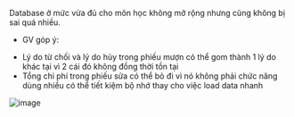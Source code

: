 Database ở mức vừa đủ cho môn học  không mở rộng nhưng cũng không bị sai quá nhiều.
- GV góp ý:
+ Lý do từ chối và lý do hủy trong phiếu mượn có thể gom thành 1 lý do khác tại vì 2 cái đó không đồng thời tồn tại
+ Tổng chi phí trong phiếu sửa có thể bỏ đi vì nó không phải chức năng dùng nhiều có thể tiết kiệm bộ nhớ thay cho việc load data nhanh
  
![image](https://github.com/ltmichael52/Quan_Ly_Thiet_Bi/assets/101556054/ec07b2ac-9299-4d0b-b1f3-a0eb6a0c3b17)

